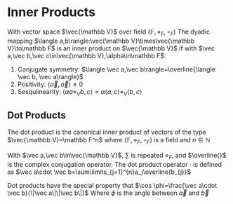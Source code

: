 # Inner Products

With vector space $\vec{\mathbb V}$ over field $(\mathbb F, \diamond_F, \circ_F)$
The dyadic mapping
$\langle a,b\rangle:\vec{\mathbb V}\times\vec{\mathbb V}\to\mathbb F$
is an inner product on $\vec{\mathbb V}$ if with $\vec a,\vec b,\vec c\in\vec{\mathbb V},\alpha\in\mathbb F$:
1. Conjugate symmetry: $\langle \vec a,\vec b\rangle=\overline{\langle \vec b, \vec a\rangle}$
2. Positivity: $\langle \vec a, \vec a\rangle\ge0$
3. Sesqulinearity: $\langle\alpha a\diamond_{V}b,c\rangle=\alpha\langle a,c\rangle\diamond_{V} \langle b, c\rangle$

## Dot Products

The dot product is the canonical inner product of vectors of the type $\vec{\mathbb V}=\mathbb F^n$ where $(\mathbb F, \diamond_F, \circ_F)$ is a field and $n\in\mathbb N$

With $\vec a,\vec b\in\vec{\mathbb V}$, $\sum$ is repeated $\diamond_F$, and $\overline{}$ is the complex conjugation operator.
The dot product operator $\cdot$ is defined as
$\vec a\cdot \vec b=\sum\limits_{j=1}^{n}a_j\overline{b_{j}}$

Dot products have the special property that
$\cos \phi=\frac{\vec a\cdot \vec b}{\|\vec a\|\|\vec b\|}$
Where $\phi$ is the angle between $\vec a$ and $\vec b$

## 
